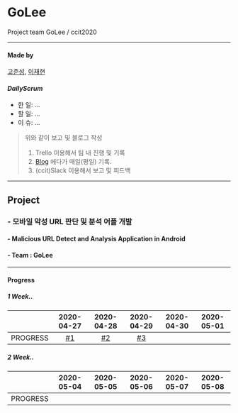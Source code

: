 # GoLee
Project team GoLee / ccit2020
* * *
#### Made by 
[고준성](https://github.com/Kogoon), [이재현](https://github.com/JaeHyunL)

#### *DailyScrum*
* 한 일: ...
* 할 일: ...
* 이 슈: ...

> 위와 같이 보고 및 블로그 작성
> 1. Trello 이용해서 팀 내 진행 및 기록
> 2. [Blog](https://edudeveloper.tistory.com/category/%EC%8A%A4%EB%AF%B8%EC%8B%B1%20%ED%94%84%EB%A1%9C%EC%A0%9D%ED%8A%B8) 에다가 매일(평일) 기록.
> 3. (ccit)Slack 이용해서 보고 및 피드백 


* * *
## Project 
### - 모바일 악성 URL 판단 및 분석 어플 개발
#### - Malicious URL Detect and Analysis Application in Android 
#### - Team : GoLee


* * *
#### Progress
##### 1 Week.. 
||2020-04-27|2020-04-28|2020-04-29|2020-04-30|2020-05-01|
|:--------:|:--------:|:--------:|:--------:|:--------:|:--------:|
|PROGRESS|[#1](https://edudeveloper.tistory.com/72)|[#2](https://edudeveloper.tistory.com/73)|[#3](https://edudeveloper.tistory.com/76)|||

##### 2 Week.. 
||2020-05-04|2020-05-05|2020-05-06|2020-05-07|2020-05-08|
|:--------:|:--------:|:--------:|:--------:|:--------:|:--------:|
|PROGRESS||||||
